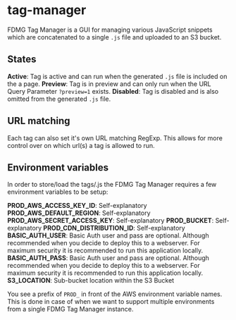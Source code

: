# tag-manager

FDMG Tag Manager is a GUI for managing various JavaScript snippets which are concatenated to a single
`.js` file and uploaded to an S3 bucket.

## States

**Active**: Tag is active and can run when the generated `.js` file is included on the a page.
**Preview**: Tag is in preview and can only run when the URL Query Parameter `?preview=1` exists.
**Disabled**: Tag is disabled and is also omitted from the generated `.js` file.

## URL matching

Each tag can also set it's own URL matching RegExp. This allows for more control over on which url(s) a tag is allowed to run.

## Environment variables

In order to store/load the tags/.js the FDMG Tag Manager requires a few environment variables to be setup:

**PROD_AWS_ACCESS_KEY_ID**: Self-explanatory
**PROD_AWS_DEFAULT_REGION**: Self-explanatory
**PROD_AWS_SECRET_ACCESS_KEY**: Self-explanatory
**PROD_BUCKET**: Self-explanatory
**PROD_CDN_DISTRIBUTION_ID**: Self-explanatory
**BASIC_AUTH_USER**: Basic Auth user and pass are optional. Although recommended when you decide to deploy this to a webserver. For maximum security it is recommended to run this application locally.
**BASIC_AUTH_PASS**: Basic Auth user and pass are optional. Although recommended when you decide to deploy this to a webserver. For maximum security it is recommended to run this application locally.
**S3_LOCATION**: Sub-bucket location within the S3 Bucket

You see a prefix of `PROD_` in front of the AWS environment variable names. This is done in case of when we want to support multiple environments from a single FDMG Tag Manager instance.
